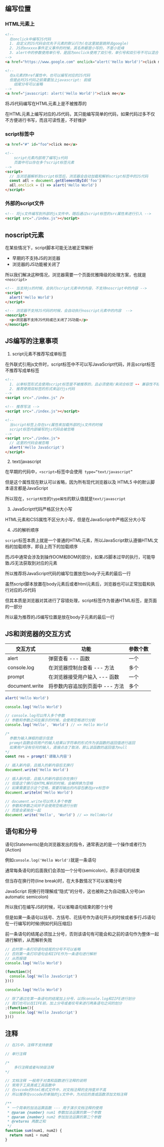 ## 编写位置

### HTML元素上

```html
<!--
  在onclick中编写JS代码
  1. 自定义的JS代码会优先于元素的默认行为(在这里就是跳转去google)
  2. JS的onxxxx事件定义事件的时候，其名称都是小写的，不是小驼峰
  3. alert中的参数使用单引号，是因为onclick使用了双引号，单引号和双引号不可以混合使用
-->
<a href="https://www.google.com" onclick="alert('Hello World')">click me</a>
```

```html
<!--
  在a元素的href属性中，也可以编写对应的JS代码
  但是此时JS代码之前需要加上javascript: 前缀
	结尾分号可以省略
-->
<a href="javascript: alert('Hello World')">click me</a>
```

将JS代码编写在HTML元素上是不被推荐的

在HTML元素上编写对应的JS代码，其只能编写简单的代码，如果代码过多不仅不方便进行书写，而且可读性差，不好维护



### script标签中

```html
<a href="#" id="foo">click me</a>

<!-- 
	script元素内部用了编写js代码
	页面中可以存在多个script标签元素
-->
<script>
  // 当浏览器解析到script标签后，浏览器会自动加载和解析script标签中的JS代码
  const aEl = document.getElementById('foo')
  aEl.onclick = () => alert('Hello World')
</script>
```



### 外部的script文件

```html
<!-- 将js文件编写到外部的js文件中，随后通过script标签的src属性来进行引入 -->
<script src="./index.js"></script>
```



## noscript元素

在某些情况下，script脚本可能无法被正常解析

+ 早期的不支持JS的浏览器
+ 浏览器的JS功能被关闭了

所以我们解决这种情况，浏览器需要一个页面优雅降级的处理方案，也就是`<noscript>`

```html
<!-- 当支持js的时候，会执行script元素中的内容，不支持noscript中的内容 -->
<script>
  alert('Hello World')
</script>

<!-- 浏览器不支持JS代码的时候，会自动执行noscript元素中的内容  -->
<noscript>
  <p>浏览器不支持JS代码或已关闭了JS功能</p>
</noscript>
```



## JS编写的注意事项

1.   script元素不推荐写成单标签

在外联式引用js文件时，script标签中不可以写JavaScript代码，并且script标签不推荐写成单标签

```html
<!--
  1. 以单标签形式去使用script标签是不被推荐的，且必须使用/来闭合标签 -- 兼容性不好
  2. 推荐使用双标签的形式来运行js代码
-->
<script src="./index.js" />

<!-- 推荐写法 -->
<script src="./index.js"></script>

<!--
  当script标签上存在src属性来加载外部的js文件的时候
  script标签内部编写的js代码会被忽略
-->
<script src="./index.js">
  // 这里的代码会被忽略
  alert('Hello JavaScript')
</script>
```



2. text/javascript

在早期的代码中，`<script>`标签中会使用` type=“text/javascript”`

但是这个属性现在默认可以省略，因为所有现代浏览器以及 HTML5 中的默认脚本语言都是JavaScript

所以现在，`script标签`的`type属性`的默认值就是`text/javascript`



3. JavaScript代码严格区分大小写

HTML元素和CSS属性不区分大小写，但是在JavaScript中严格区分大小写



4. JS的解析顺序

`script`标签本质上就是一个普通的HTML元素，所以JavaScript默认遵循HTML文档的加载顺序，即自上而下的加载顺序

而JS中通常会涉及到操作DOM和BOM的部分，如果JS脚本过早的执行，可能导致JS无法获取到对应的元素

所以推荐将JavaScript代码的编写位置放在body子元素的最后一行

虽然script脚本放置在body元素后或者html元素后，浏览器也可以正常加载和执行对应的JS代码

但其本质是浏览器对其进行了容错处理，script标签作为普通HTML标签，是页面的一部分

所以最为推荐的JS编写位置是放在body子元素的最后一行



## JS和浏览器的交互方式

| 交互方式       | 功能                             | 参数个数 |
| -------------- | -------------------------------- | -------- |
| alert          | 弹窗查看 --- 函数                | 一个     |
| console.log    | 在浏览器控制台查看 --- 方法      | 多个     |
| prompt         | 在浏览器接受用户输入 --- 函数    | 一个     |
| document.write | 将参数内容追加到页面中  --- 方法 | 多个     |

```js
alert('Hello World')

console.log('Hello World')

// console.log可以传入多个参数
// 参数和参数之间在展示的时候，会使用空格进行分割
console.log('Hello', 'World') // => Hello World

/*
  参数为输入弹框的提示信息
  prompt函数会将用户的输入结果以字符串的形式作为该函数的返回值进行返回
  如果用户没有任何的输入，直接点击了取消，那么该函数的返回值为null
*/
const res = prompt('请输入内容')

// 插入新内容，且插入的新内容后无换行
document.write('Hello World')

// 插入新内容，且插入的新内容后存在换行
// 但是这个换行在HTML解析的时候，会被转换为空格
// 如果需要显示这个空格，需要将输出的内容包裹在pre标签中
document.writeln('Hello World')

// document.write可以传入多个参数
// 参数和参数之间并不会使用空格进行分割
// 而是会紧挨在一起
document.write('Hello', 'World') // => HelloWorld
```

 

## 语句和分号

语句(Statements)是向浏览器发出的指令，通常表达的是一个操作或者行为(Action)

例如`console.log('Hello World')`就是一条语句



通常每条语句的后面我们会添加一个分号(semicolon)，表示语句的结束

但当存在换行符(line break)时，在大多数情况下可以省略分号

 JavaScript 将换行符理解成“隐式”的分号，这也被称之为自动插入分号(an automatic semicolon)

所以我们在编写JS的时候，可以省略语句结束的那个分号



但是如果一条语句以括号、方括号、花括号作为语句开头的时候或者多行JS语句在一行编写的时候(例如代码压缩后)

前一条语句的结尾必须加上分号，否则该语句有可能会和之前的语句作为整体一起进行解析，从而解析失败



```js
// 此时第一条打印语句结尾的分号不可以省略
// 否则第一条打印语句会和IIFE作为一条语句进行解析
// 从而报错
console.log('Hello World')

(function(){
  console.log('Hello JavaScript')
})()
```

```js
console.log('Hello World')

// 除了通过在第一条语句的结尾加上分号，以将console.log和IIFE进行划分
// 我们也可以在IIFE前，加上分号或者叹号来进行两条语句之间的划分
;(function(){
  console.log('Hello JavaScript')
})()
```



## 注释

```js
// 在JS中，注释不支持嵌套

// 单行注释

/*
	多行注释或者叫块级注释
*/

// 文档注释 一般用于对类和函数进行注释的说明
// 常用于工具类或工具函数中
// 在vscode的html格式文件中，对文档注释的支持度并不高
// 所以推荐在vscode的单独的js文件中，为对应的类或函数添加文档注释

/**
 * 一个简单的加法运算函数 --- 用于演示文档注释的使用
 * @param {number} num1 参数加法运算的第一个参数
 * @param {number} num2 参加加法运算的第二个参数
 * @returns 两数之和
 */
function sum(num1, num2) {
  return num1 + num2
}
```